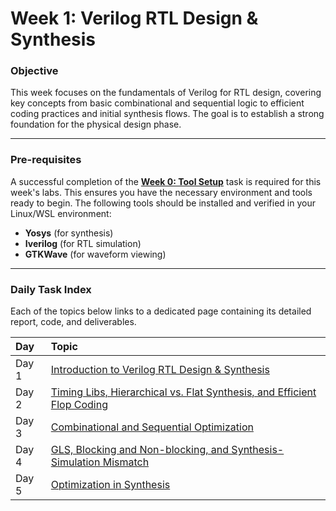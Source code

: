 # Week 1: Verilog RTL Design & Synthesis

### **Objective**

This week focuses on the fundamentals of Verilog for RTL design, covering key concepts from basic combinational and sequential logic to efficient coding practices and initial synthesis flows. The goal is to establish a strong foundation for the physical design phase.

---

### **Pre-requisites**

A successful completion of the **[Week 0: Tool Setup](./Week_0/README.md)** task is required for this week's labs. This ensures you have the necessary environment and tools ready to begin. The following tools should be installed and verified in your Linux/WSL environment:
* **Yosys** (for synthesis)
* **Iverilog** (for RTL simulation)
* **GTKWave** (for waveform viewing)

---

### **Daily Task Index**

Each of the topics below links to a dedicated page containing its detailed report, code, and deliverables.

| Day | Topic |
| :--- | :--- |
| Day 1 | [Introduction to Verilog RTL Design & Synthesis](./Day_1/README.md) |
| Day 2 | [Timing Libs, Hierarchical vs. Flat Synthesis, and Efficient Flop Coding](./Day_2/README.md) |
| Day 3 | [Combinational and Sequential Optimization](./Day_3/README.md) |
| Day 4 | [GLS, Blocking and Non-blocking, and Synthesis-Simulation Mismatch](./Day_4/README.md) |
| Day 5 | [Optimization in Synthesis](./Day_5/README.md) |
